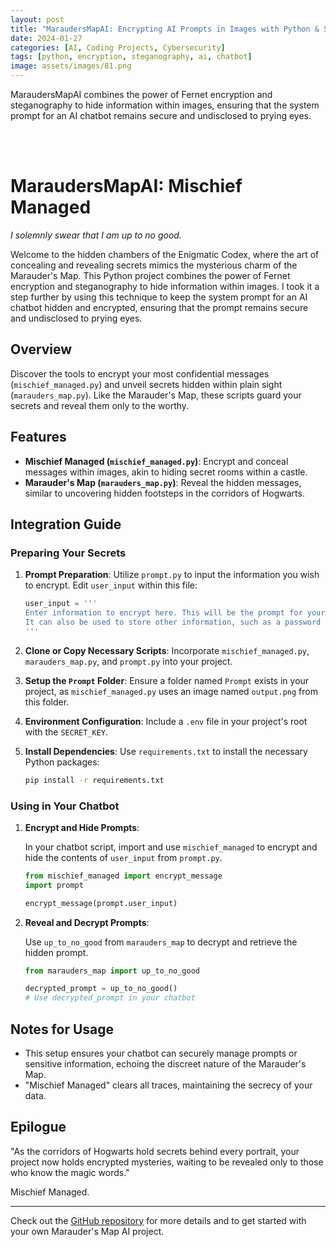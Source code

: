 ```yaml
---
layout: post
title: "MaraudersMapAI: Encrypting AI Prompts in Images with Python & Steganography"
date: 2024-01-27
categories: [AI, Coding Projects, Cybersecurity]
tags: [python, encryption, steganography, ai, chatbot]
image: assets/images/81.png 
---
```

MaraudersMapAI combines the power of Fernet encryption and steganography to hide information within images, ensuring that the system prompt for an AI chatbot remains secure and undisclosed to prying eyes.

<br></br>

# MaraudersMapAI: Mischief Managed

*I solemnly swear that I am up to no good.*

Welcome to the hidden chambers of the Enigmatic Codex, where the art of concealing and revealing secrets mimics the mysterious charm of the Marauder's Map. This Python project combines the power of Fernet encryption and steganography to hide information within images. I took it a step further by using this technique to keep the system prompt for an AI chatbot hidden and encrypted, ensuring that the prompt remains secure and undisclosed to prying eyes.

## Overview

Discover the tools to encrypt your most confidential messages (`mischief_managed.py`) and unveil secrets hidden within plain sight (`marauders_map.py`). Like the Marauder's Map, these scripts guard your secrets and reveal them only to the worthy.

## Features

- **Mischief Managed (`mischief_managed.py`)**: Encrypt and conceal messages within images, akin to hiding secret rooms within a castle.
- **Marauder's Map (`marauders_map.py`)**: Reveal the hidden messages, similar to uncovering hidden footsteps in the corridors of Hogwarts.

## Integration Guide

### Preparing Your Secrets

1. **Prompt Preparation**: Utilize `prompt.py` to input the information you wish to encrypt. Edit `user_input` within this file:

    ```python
    user_input = ''' 
    Enter information to encrypt here. This will be the prompt for your AI system. 
    It can also be used to store other information, such as a password or a secret message or entire codebase.
    '''
    ```

2. **Clone or Copy Necessary Scripts**: Incorporate `mischief_managed.py`, `marauders_map.py`, and `prompt.py` into your project.

3. **Setup the `Prompt` Folder**: Ensure a folder named `Prompt` exists in your project, as `mischief_managed.py` uses an image named `output.png` from this folder.

4. **Environment Configuration**: Include a `.env` file in your project's root with the `SECRET_KEY`.

5. **Install Dependencies**: Use `requirements.txt` to install the necessary Python packages:

    ```sh
    pip install -r requirements.txt
    ```

### Using in Your Chatbot

1. **Encrypt and Hide Prompts**:

    In your chatbot script, import and use `mischief_managed` to encrypt and hide the contents of `user_input` from `prompt.py`.

    ```python
    from mischief_managed import encrypt_message
    import prompt

    encrypt_message(prompt.user_input)
    ```

2. **Reveal and Decrypt Prompts**:

    Use `up_to_no_good` from `marauders_map` to decrypt and retrieve the hidden prompt.

    ```python
    from marauders_map import up_to_no_good

    decrypted_prompt = up_to_no_good()
    # Use decrypted_prompt in your chatbot
    ```

## Notes for Usage

- This setup ensures your chatbot can securely manage prompts or sensitive information, echoing the discreet nature of the Marauder's Map.
- "Mischief Managed" clears all traces, maintaining the secrecy of your data.

## Epilogue

"As the corridors of Hogwarts hold secrets behind every portrait, your project now holds encrypted mysteries, waiting to be revealed only to those who know the magic words."

Mischief Managed.

---

Check out the [GitHub repository](https://github.com/ECTO-1A/MaruadersMapAI) for more details and to get started with your own Marauder's Map AI project.